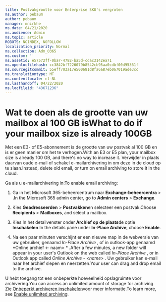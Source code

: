 ```yaml
---
title: Postvakgrootte voor Enterprise SKU's vergroten
ms.author: pebaum
author: pebaum
manager: mnirkhe
ms.date: 04/21/2020
ms.audience: Admin
ms.topic: article
ROBOTS: NOINDEX, NOFOLLOW
localization_priority: Normal
ms.collection: Adm_O365
ms.custom: ''
ms.assetid: e57572ff-0ba7-4782-ba5d-cdac3142ea71
ms.openlocfilehash: cc3842bf7226079b8542cb95aa0cdbf00d95361f
ms.sourcegitcommit: 55eff703a17e500681d8fa6a87eb067019ade3cc
ms.translationtype: MT
ms.contentlocale: nl-NL
ms.lasthandoff: 04/22/2020
ms.locfileid: "43671236"
---
```

# <a name="what-to-do-if-your-mailbox-size-is-already-100gb"></a><span data-ttu-id="031f3-102">Wat te doen als de grootte van uw mailbox al 100 GB is</span><span class="sxs-lookup"><span data-stu-id="031f3-102">What to do if your mailbox size is already 100GB</span></span>

<span data-ttu-id="031f3-103">Met een E3- of E5-abonnement is de grootte van uw postvak al 100 GB en is er geen manier om het te verhogen.</span><span class="sxs-lookup"><span data-stu-id="031f3-103">With an E3 or E5 plan, your mailbox size is already 100 GB, and there's no way to increase it.</span></span> <span data-ttu-id="031f3-104">Verwijder in plaats daarvan oude e-mail of schakel e-mailarchivering in om deze in de cloud op te slaan.</span><span class="sxs-lookup"><span data-stu-id="031f3-104">Instead, delete old email, or turn on email archiving to store it in the cloud.</span></span> 
  
<span data-ttu-id="031f3-105">Ga als u e-mailarchivering in:</span><span class="sxs-lookup"><span data-stu-id="031f3-105">To enable email archiving:</span></span>
  
1. <span data-ttu-id="031f3-106">Ga in het Microsoft 365-beheercentrum naar **Exchange-beheercentra** \> **.**</span><span class="sxs-lookup"><span data-stu-id="031f3-106">In the Microsoft 365 admin center, go to **Admin centers** \> **Exchange**.</span></span> 
    
2. <span data-ttu-id="031f3-107">Kies **Geadresseerden** \> **Postvakken**en selecteer een postvak.</span><span class="sxs-lookup"><span data-stu-id="031f3-107">Choose **Recipients** \> **Mailboxes**, and select a mailbox.</span></span> 
    
3. <span data-ttu-id="031f3-108">Kies In het detailvenster onder **Archief op de plaats**de optie **Inschakelen**.</span><span class="sxs-lookup"><span data-stu-id="031f3-108">In the details pane under **In-Place Archive**, choose **Enable**.</span></span> 
    
4. <span data-ttu-id="031f3-109">Na een paar minuten verschijnt er een nieuwe map in de webversie van uw gebruiker, genaamd *In-Place Archive* , of in outlook-app genaamd \*Online archief \<- naam\> \* .</span><span class="sxs-lookup"><span data-stu-id="031f3-109">After a few minutes, a new folder will appear in your user's Outlook on the web called  *In-Place Archive*  , or in Outlook app called  *Online Archive - \<name\>*  .</span></span> <span data-ttu-id="031f3-110">Uw gebruiker kan e-mail naar het archief slepen en neerzetten.</span><span class="sxs-lookup"><span data-stu-id="031f3-110">Your user can drag and drop email to the archive.</span></span> 
    
<span data-ttu-id="031f3-111">U hebt toegang tot een onbeperkte hoeveelheid opslagruimte voor archivering.</span><span class="sxs-lookup"><span data-stu-id="031f3-111">You can access an unlimited amount of storage for archiving.</span></span> <span data-ttu-id="031f3-112">Zie [Onbeperkt archiveren inschakelen](https://docs.microsoft.com/office365/securitycompliance/enable-unlimited-archiving)voor meer informatie.</span><span class="sxs-lookup"><span data-stu-id="031f3-112">To learn more, see [Enable unlimited archiving](https://docs.microsoft.com/office365/securitycompliance/enable-unlimited-archiving).</span></span>
  

